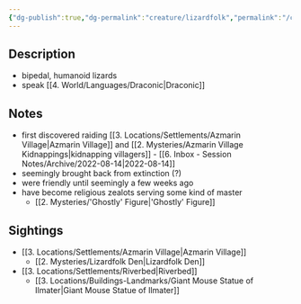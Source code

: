 ```yaml
---
{"dg-publish":true,"dg-permalink":"creature/lizardfolk","permalink":"/creature/lizardfolk/","dgHomeLink":true,"dgPassFrontmatter":false}
---
```


## Description
- bipedal, humanoid lizards
- speak [[4. World/Languages/Draconic|Draconic]]

## Notes
- first discovered raiding [[3. Locations/Settlements/Azmarin Village|Azmarin Village]] and [[2. Mysteries/Azmarin Village Kidnappings|kidnapping villagers]] - [[6. Inbox - Session Notes/Archive/2022-08-14|2022-08-14]]
- seemingly brought back from extinction (?)
- were friendly until seemingly a few weeks ago
- have become religious zealots serving some kind of master
	- [[2. Mysteries/'Ghostly' Figure|'Ghostly' Figure]]

## Sightings
- [[3. Locations/Settlements/Azmarin Village|Azmarin Village]]
	- [[2. Mysteries/Lizardfolk Den|Lizardfolk Den]]
- [[3. Locations/Settlements/Riverbed|Riverbed]]
	- [[3. Locations/Buildings-Landmarks/Giant Mouse Statue of Ilmater|Giant Mouse Statue of Ilmater]]